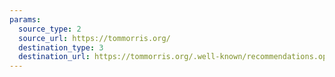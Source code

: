```yaml
---
params:
  source_type: 2
  source_url: https://tommorris.org/
  destination_type: 3
  destination_url: https://tommorris.org/.well-known/recommendations.opml
---
```

